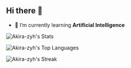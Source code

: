 ## Hi there 👋
- 🌱 I’m currently learning **Artificial Intelligence**
<!--
**Akira-zyh/Akira-zyh** is a ✨ _special_ ✨ repository because its `README.md` (this file) appears on your GitHub profile.

Here are some ideas to get you started:

- 🔭 I’m currently working on ...

- 👯 I’m looking to collaborate on ...
- 🤔 I’m looking for help with ...
- 💬 Ask me about ...
- 📫 How to reach me: ...
- 😄 Pronouns: ...
- ⚡ Fun fact: ...
-->
![Akira-zyh's Stats](https://github-readme-stats.vercel.app/api?username=Akira-zyh&theme=shades-of-purple&show_icons=true&hide_border=true&count_private=true)




![Akira-zyh's Top Languages](https://github-readme-stats.vercel.app/api/top-langs/?username=Akira-zyh&theme=shades-of-purple&show_icons=true&hide_border=true&layout=compact)



![Akira-zyh's Streak](https://github-readme-streak-stats.herokuapp.com/?user=Akira-zyh&theme=shades-of-purple&hide_border=true)
